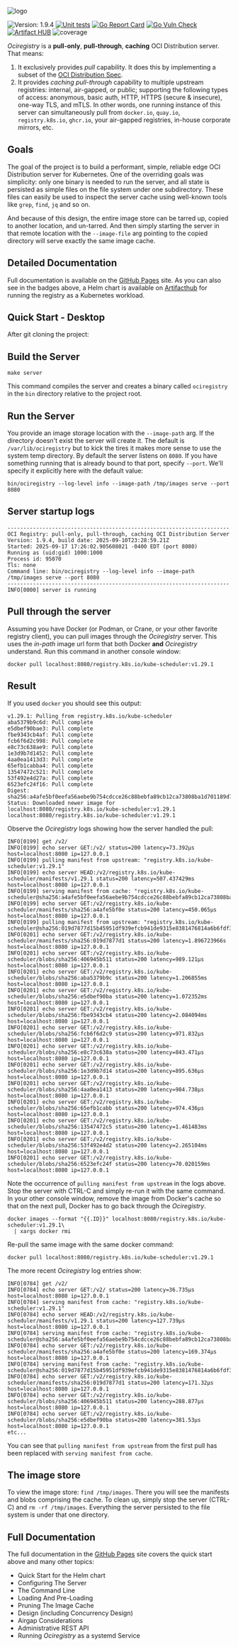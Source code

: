 ![logo](resources/ociregistry.logo.png)

![Version: 1.9.4](https://img.shields.io/badge/Version-1.9.4-informational?style=rounded-square)
[![Unit tests](https://github.com/aceeric/ociregistry/actions/workflows/unit-test.yml/badge.svg)](https://github.com/aceeric/ociregistry/actions/workflows/unit-test.yml)
[![Go Report Card](https://goreportcard.com/badge/github.com/aceeric/ociregistry)](https://goreportcard.com/report/github.com/aceeric/ociregistry)
[![Go Vuln Check](https://github.com/aceeric/ociregistry/actions/workflows/vulncheck.yml/badge.svg)](https://github.com/aceeric/ociregistry/actions/workflows/vulncheck.yml)
[![Artifact HUB](https://img.shields.io/endpoint?url=https://artifacthub.io/badge/repository/ociregistry)](https://artifacthub.io/packages/search?repo=ociregistry)
![coverage](https://raw.githubusercontent.com/aceeric/ociregistry/badges/.badges/main/coverage.svg)

_Ociregistry_ is a **pull-only**, **pull-through**, **caching** OCI Distribution server. That means:

1. It exclusively provides _pull_ capability. It does this by implementing a subset of the [OCI Distribution Spec](https://github.com/opencontainers/distribution-spec).
2. It provides *caching pull-through* capability to multiple upstream registries: internal, air-gapped, or public; supporting the following types of access: anonymous, basic auth, HTTP, HTTPS (secure & insecure), one-way TLS, and mTLS. In other words, one running instance of this server can simultaneously pull from `docker.io`, `quay.io`, `registry.k8s.io`, `ghcr.io`, your air-gapped registries, in-house corporate mirrors, etc.

## Goals

The goal of the project is to build a performant, simple, reliable edge OCI Distribution server for Kubernetes. One of the overriding goals was simplicity: only one binary is needed to run the server, and all state is persisted as simple files on the file system under one subdirectory. These files can easily be used to inspect the server cache using well-known tools like `grep`, `find`, `jq` and so on.

And because of this design, the entire image store can be tarred up, copied to another location, and un-tarred. And then simply starting the server in that remote location with the `--image-file` arg pointing to the copied directory will serve exactly the same image cache.

## Detailed Documentation

Full documentation is available on the [GitHub Pages](https://aceeric.github.io/ociregistry) site. As you can also see in the badges above, a Helm chart is available on [Artifacthub](https://artifacthub.io/packages/search?repo=ociregistry) for running the registry as a Kubernetes workload.

## Quick Start - Desktop

After git cloning the project:

## Build the Server
```shell
make server
```

This command compiles the server and creates a binary called `ociregistry` in the `bin` directory relative to the project root.

## Run the Server

You provide an image storage location with the `--image-path` arg. If the directory doesn't exist the server will create it. The default is `/var/lib/ociregistry` but to kick the tires it makes more sense to use the system temp directory. By default the server listens on `8080`. If you have something running that is already bound to that port, specify `--port`. We'll specify it explicitly here with the default value:

```shell
bin/ociregistry --log-level info --image-path /tmp/images serve --port 8080
```

## Server startup logs

```shell
----------------------------------------------------------------------
OCI Registry: pull-only, pull-through, caching OCI Distribution Server
Version: 1.9.4, build date: 2025-09-10T23:28:59.21Z
Started: 2025-09-17 17:26:02.905608021 -0400 EDT (port 8080)
Running as (uid:gid) 1000:1000
Process id: 95070
Tls: none
Command line: bin/ociregistry --log-level info --image-path /tmp/images serve --port 8080
----------------------------------------------------------------------
INFO[0000] server is running                            
```

## Pull through the server

Assuming you have Docker (or Podman, or Crane, or your other favorite registry client), you can pull images through the _Ociregistry_ server. This uses the _in-path_ image url form that both Docker **and** _Ociregistry_ understand. Run this command in another console window:

```shell
docker pull localhost:8080/registry.k8s.io/kube-scheduler:v1.29.1
```

## Result

If you used `docker` you should see this output:

```shell
v1.29.1: Pulling from registry.k8s.io/kube-scheduler
aba5379b9c6d: Pull complete 
e5dbef90bae3: Pull complete 
fbe9343cb4af: Pull complete 
fcb6f6d2c998: Pull complete 
e8c73c638ae9: Pull complete 
1e3d9b7d1452: Pull complete 
4aa0ea1413d3: Pull complete 
65efb1cabba4: Pull complete 
13547472c521: Pull complete 
53f492e4d27a: Pull complete 
6523efc24f16: Pull complete 
Digest: sha256:a4afe5bf0eefa56aebe9b754cdcce26c88bebfa89cb12ca73808ba1d701189d7
Status: Downloaded newer image for localhost:8080/registry.k8s.io/kube-scheduler:v1.29.1
localhost:8080/registry.k8s.io/kube-scheduler:v1.29.1
```

Observe the _Ociregistry_ logs showing how the server handled the pull:

```shell
INFO[0199] get /v2/                                     
INFO[0199] echo server GET:/v2/ status=200 latency=73.392µs host=localhost:8080 ip=127.0.0.1 
INFO[0199] pulling manifest from upstream: "registry.k8s.io/kube-scheduler:v1.29.1" 
INFO[0199] echo server HEAD:/v2/registry.k8s.io/kube-scheduler/manifests/v1.29.1 status=200 latency=507.437429ms host=localhost:8080 ip=127.0.0.1 
INFO[0199] serving manifest from cache: "registry.k8s.io/kube-scheduler@sha256:a4afe5bf0eefa56aebe9b754cdcce26c88bebfa89cb12ca73808ba1d701189d7" 
INFO[0199] echo server GET:/v2/registry.k8s.io/kube-scheduler/manifests/sha256:a4afe5bf0e status=200 latency=450.065µs host=localhost:8080 ip=127.0.0.1 
INFO[0199] pulling manifest from upstream: "registry.k8s.io/kube-scheduler@sha256:019d7877d15b45951df939efcb941de9315e8381476814a6b6fdf34fc1bee24c" 
INFO[0201] echo server GET:/v2/registry.k8s.io/kube-scheduler/manifests/sha256:019d7877d1 status=200 latency=1.896723966s host=localhost:8080 ip=127.0.0.1 
INFO[0201] echo server GET:/v2/registry.k8s.io/kube-scheduler/blobs/sha256:406945b511 status=200 latency=989.121µs host=localhost:8080 ip=127.0.0.1 
INFO[0201] echo server GET:/v2/registry.k8s.io/kube-scheduler/blobs/sha256:aba5379b9c status=200 latency=1.206855ms host=localhost:8080 ip=127.0.0.1 
INFO[0201] echo server GET:/v2/registry.k8s.io/kube-scheduler/blobs/sha256:e5dbef90ba status=200 latency=1.072352ms host=localhost:8080 ip=127.0.0.1 
INFO[0201] echo server GET:/v2/registry.k8s.io/kube-scheduler/blobs/sha256:fbe9343cb4 status=200 latency=2.084094ms host=localhost:8080 ip=127.0.0.1 
INFO[0201] echo server GET:/v2/registry.k8s.io/kube-scheduler/blobs/sha256:fcb6f6d2c9 status=200 latency=971.832µs host=localhost:8080 ip=127.0.0.1 
INFO[0201] echo server GET:/v2/registry.k8s.io/kube-scheduler/blobs/sha256:e8c73c638a status=200 latency=843.471µs host=localhost:8080 ip=127.0.0.1 
INFO[0201] echo server GET:/v2/registry.k8s.io/kube-scheduler/blobs/sha256:1e3d9b7d14 status=200 latency=895.636µs host=localhost:8080 ip=127.0.0.1 
INFO[0201] echo server GET:/v2/registry.k8s.io/kube-scheduler/blobs/sha256:4aa0ea1413 status=200 latency=984.738µs host=localhost:8080 ip=127.0.0.1 
INFO[0201] echo server GET:/v2/registry.k8s.io/kube-scheduler/blobs/sha256:65efb1cabb status=200 latency=974.436µs host=localhost:8080 ip=127.0.0.1 
INFO[0201] echo server GET:/v2/registry.k8s.io/kube-scheduler/blobs/sha256:13547472c5 status=200 latency=1.461483ms host=localhost:8080 ip=127.0.0.1 
INFO[0201] echo server GET:/v2/registry.k8s.io/kube-scheduler/blobs/sha256:53f492e4d2 status=200 latency=2.265104ms host=localhost:8080 ip=127.0.0.1 
INFO[0201] echo server GET:/v2/registry.k8s.io/kube-scheduler/blobs/sha256:6523efc24f status=200 latency=70.020159ms host=localhost:8080 ip=127.0.0.1 
```

Note the occurrence of `pulling manifest from upstream` in the logs above. Stop the server with CTRL-C and simply re-run it with the same command. In your other console window, remove the image from Docker's cache so that on the next pull, Docker has to go back through the _Ociregistry_.

```shell
docker images --format "{{.ID}}" localhost:8080/registry.k8s.io/kube-scheduler:v1.29.1\
  | xargs docker rmi
```

Re-pull the same image with the same docker command:
```shell
docker pull localhost:8080/registry.k8s.io/kube-scheduler:v1.29.1
```

The more recent _Ociregistry_ log entries show:

```shell
INFO[0784] get /v2/                                     
INFO[0784] echo server GET:/v2/ status=200 latency=36.735µs host=localhost:8080 ip=127.0.0.1 
INFO[0784] serving manifest from cache: "registry.k8s.io/kube-scheduler:v1.29.1" 
INFO[0784] echo server HEAD:/v2/registry.k8s.io/kube-scheduler/manifests/v1.29.1 status=200 latency=127.739µs host=localhost:8080 ip=127.0.0.1 
INFO[0784] serving manifest from cache: "registry.k8s.io/kube-scheduler@sha256:a4afe5bf0eefa56aebe9b754cdcce26c88bebfa89cb12ca73808ba1d701189d7" 
INFO[0784] echo server GET:/v2/registry.k8s.io/kube-scheduler/manifests/sha256:a4afe5bf0e status=200 latency=169.374µs host=localhost:8080 ip=127.0.0.1 
INFO[0784] serving manifest from cache: "registry.k8s.io/kube-scheduler@sha256:019d7877d15b45951df939efcb941de9315e8381476814a6b6fdf34fc1bee24c" 
INFO[0784] echo server GET:/v2/registry.k8s.io/kube-scheduler/manifests/sha256:019d7877d1 status=200 latency=171.32µs host=localhost:8080 ip=127.0.0.1 
INFO[0784] echo server GET:/v2/registry.k8s.io/kube-scheduler/blobs/sha256:406945b511 status=200 latency=288.877µs host=localhost:8080 ip=127.0.0.1 
INFO[0784] echo server GET:/v2/registry.k8s.io/kube-scheduler/blobs/sha256:e5dbef90ba status=200 latency=381.53µs host=localhost:8080 ip=127.0.0.1 
etc...
```

You can see that `pulling manifest from upstream` from the first pull has been replaced with `serving manifest from cache`.

## The image store

To view the image store: `find /tmp/images`. There you will see the manifests and blobs comprising the cache. To clean up, simply stop the server (CTRL-C) and `rm -rf /tmp/images`. Everything the server persisted to the file system is under that one directory.

## Full Documentation

The full documentation in the [GitHub Pages](https://aceeric.github.io/ociregistry) site covers the quick start above and many other topics:

* Quick Start for the Helm chart
* Configuring The Server
* The Command Line
* Loading And Pre-Loading
* Pruning The Image Cache
* Design (including Concurrency Design)
* Airgap Considerations
* Administrative REST API
* Running _Ociregistry_ as a systemd Service
